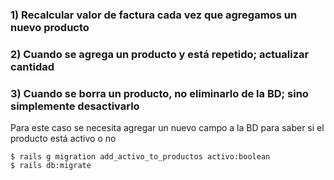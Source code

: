 ### 1) Recalcular valor de factura cada vez que agregamos un nuevo producto
### 2) Cuando se agrega un producto y está repetido; actualizar cantidad
### 3) Cuando se borra un producto, no eliminarlo de la BD; sino simplemente desactivarlo
Para este caso se necesita agregar un nuevo campo a la BD para saber si el producto está activo o no

```
$ rails g migration add_activo_to_productos activo:boolean
$ rails db:migrate
```
